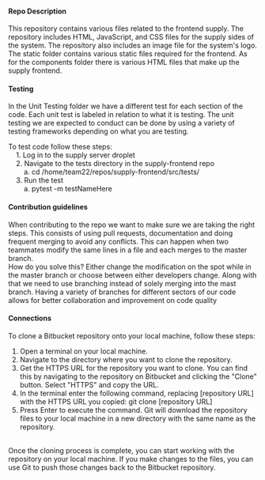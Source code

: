#### Repo Description <br>

This repository contains various files related to the frontend supply. The repository includes HTML, JavaScript, and CSS files for the supply sides of the system. The repository also includes an image file for the system's logo. The static folder contains various static files required for the frontend. As for the components folder there is various HTML files that make up the supply frontend.


#### Testing  <br>
In the Unit Testing folder we have a different test for each section of the code. Each unit test is labeled in relation to what it is testing. The unit testing we are expected to conduct can be done by using a variety of testing frameworks depending on what you are testing.

To test code follow these steps:<br>
&nbsp;&nbsp;&nbsp;&nbsp;1. Log in to the supply server droplet<br>
&nbsp;&nbsp;&nbsp;&nbsp;2. Navigate to the tests directory in the supply-frontend repo<br>
&nbsp;&nbsp;&nbsp;&nbsp;&nbsp;&nbsp;&nbsp;&nbsp;a. cd /home/team22/repos/supply-frontend/src/tests/<br>
&nbsp;&nbsp;&nbsp;&nbsp;3. Run the test<br> 
&nbsp;&nbsp;&nbsp;&nbsp;&nbsp;&nbsp;&nbsp;&nbsp;a. pytest -m testNameHere<br>


#### Contribution guidelines <br>

When contributing to the repo we want to make sure we are taking the right steps. This consists of using pull requests, documentation and doing frequent merging to avoid any conflicts. This can happen when two teammates modify the same lines in a file and each merges to the master branch.  <br>
How do you solve this? Either change the modification on the spot while in the master branch or choose between either developers change. Along with that we need to use branching instead of solely merging into the mast branch. Having a variety of branches for different sectors of our code allows for better collaboration and improvement on code quality  <br>

#### Connections  <br>


To clone a Bitbucket repository onto your local machine, follow these steps: <br>

1. Open a terminal on your local machine.
2. Navigate to the directory where you want to clone the repository.
3. Get the HTTPS URL for the repository you want to clone. You can find this by     navigating to the repository on Bitbucket and clicking the "Clone" button. Select "HTTPS" and copy the URL.
4. In the terminal enter the following command, replacing [repository URL] with the HTTPS URL you copied:  git clone [repository URL]
5. Press Enter to execute the command. Git will download the repository files to your local machine in a new directory with the same name as the repository.
<br>
Once the cloning process is complete, you can start working with the repository on your local machine. If you make changes to the files, you can use Git to push those changes back to the Bitbucket repository.



